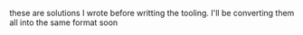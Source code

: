 these are solutions I wrote before writting the tooling. I'll be converting them all into the same format soon
